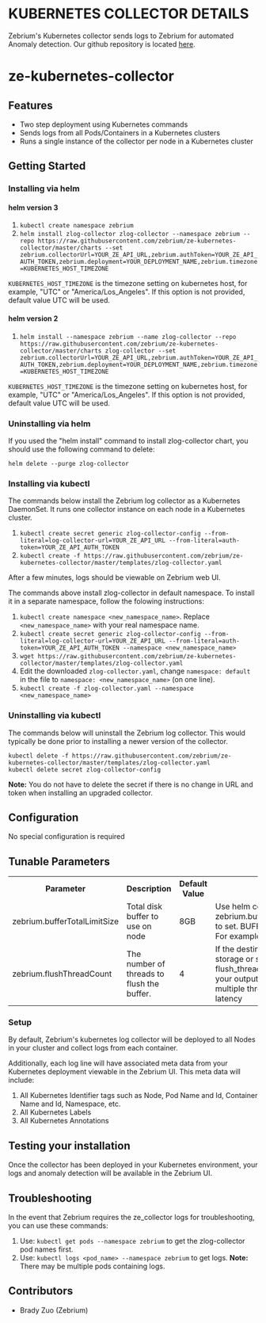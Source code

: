 # KUBERNETES COLLECTOR DETAILS
Zebrium's Kubernetes collector sends logs to Zebrium for automated Anomaly detection.
Our github repository is located [here](https://github.com/zebrium/ze-kubernetes-collector).

# ze-kubernetes-collector
## Features
* Two step deployment using Kubernetes commands
* Sends logs from all Pods/Containers in a Kubernetes clusters
* Runs a single instance of the collector per node in a Kubernetes cluster

## Getting Started

### Installing via helm
#### helm version 3
1. `kubectl create namespace zebrium`
2. `helm install zlog-collector zlog-collector --namespace zebrium --repo https://raw.githubusercontent.com/zebrium/ze-kubernetes-collector/master/charts --set zebrium.collectorUrl=YOUR_ZE_API_URL,zebrium.authToken=YOUR_ZE_API_AUTH_TOKEN,zebrium.deployment=YOUR_DEPLOYMENT_NAME,zebrium.timezone=KUBERNETES_HOST_TIMEZONE`

`KUBERNETES_HOST_TIMEZONE` is the timezone setting on kubernetes host, for example, "UTC" or "America/Los_Angeles". If this option is not provided, default value UTC will be used.

#### helm version 2
1. `helm install --namespace zebrium --name zlog-collector --repo https://raw.githubusercontent.com/zebrium/ze-kubernetes-collector/master/charts zlog-collector --set zebrium.collectorUrl=YOUR_ZE_API_URL,zebrium.authToken=YOUR_ZE_API_AUTH_TOKEN,zebrium.deployment=YOUR_DEPLOYMENT_NAME,zebrium.timezone=KUBERNETES_HOST_TIMEZONE`

`KUBERNETES_HOST_TIMEZONE` is the timezone setting on kubernetes host, for example, "UTC" or "America/Los_Angeles". If this option is not provided, default value UTC will be used.

### Uninstalling via helm

If you used the "helm install" command to install zlog-collector chart, you should use the following command to delete:
```
helm delete --purge zlog-collector
```

### Installing via kubectl
The commands below install the Zebrium log collector as a Kubernetes DaemonSet. It runs one collector instance on each node in a Kubernetes cluster.

1. `kubectl create secret generic zlog-collector-config --from-literal=log-collector-url=YOUR_ZE_API_URL --from-literal=auth-token=YOUR_ZE_API_AUTH_TOKEN`
2. `kubectl create -f https://raw.githubusercontent.com/zebrium/ze-kubernetes-collector/master/templates/zlog-collector.yaml`

After a few minutes, logs should be viewable on Zebrium web UI.

The commands above install zlog-collector in default namespace. To install it in a separate namespace, follow the folowing instructions:

1. `kubectl create namespace <new_namespace_name>`. Replace `<new_namespace_name>` with your real namespace name.
2. `kubectl create secret generic zlog-collector-config --from-literal=log-collector-url=YOUR_ZE_API_URL --from-literal=auth-token=YOUR_ZE_API_AUTH_TOKEN --namespace <new_namespace_name>`
3. `wget https://raw.githubusercontent.com/zebrium/ze-kubernetes-collector/master/templates/zlog-collector.yaml`
4. Edit the downloaded `zlog-collector.yaml`, change `namespace: default` in the file to `namespace: <new_namespace_name>` (on one line).
5. `kubectl create -f zlog-collector.yaml --namespace <new_namespace_name>`

### Uninstalling via kubectl
The commands below will uninstall the Zebrium log collector. This would typically be done prior to installing a newer version of the collector.
```
kubectl delete -f https://raw.githubusercontent.com/zebrium/ze-kubernetes-collector/master/templates/zlog-collector.yaml
kubectl delete secret zlog-collector-config
```
**Note:** You do not have to delete the secret if there is no change in URL and token when installing an upgraded collector.

## Configuration
No special configuration is required

## Tunable Parameters
<table>
  <tr>
    <th>Parameter</th>
    <th>Description</th>
    <th>Default Value</th>
    <th>Note</th>
  </tr>
  <tr>
    <td>zebrium.bufferTotalLimitSize</td>
    <td>Total disk buffer to use on node</td>
    <td>8GB</td>
    <td>Use helm command line option "--set zebrium.bufferTotalLimitSize=BUFFER_SIZE" to set. BUFFER_SIZE is either in MB or GB. For example, "256MB" or "1GB" </td>
  </tr>
  <tr>
    <td>zebrium.flushThreadCount</td>
    <td>The number of threads to flush the buffer.</td>
    <td>4</td>
    <td>If the destination of your logs is remote storage or service, adding a flush_thread_count option will parallelize your outputs (the default is 4). Using multiple threads can hide the IO/network latency </td>
  </tr>
</table>

### Setup
By default, Zebrium's kubernetes log collector will be deployed to all Nodes in your cluster and collect logs from each container.

Additionally, each log line will have associated meta data from your Kubernetes deployment viewable in the Zebrium UI. This meta data will include:
1. All Kubernetes Identifier tags such as Node, Pod Name and Id, Container Name and Id, Namespace, etc.
2. All Kubernetes Labels
3. All Kubernetes Annotations

## Testing your installation
Once the collector has been deployed in your Kubernetes environment, your logs and anomaly detection will be available in the Zebrium UI.

## Troubleshooting
In the event that Zebrium requires the ze_collector logs for troubleshooting, you can use these commands:
1. Use: `kubectl get pods --namespace zebrium` to get the zlog-collector pod names first.
2. Use: `kubectl logs <pod_name> --namespace zebrium` to get logs. **Note:** There may be multiple pods containing logs.

## Contributors
* Brady Zuo (Zebrium)
